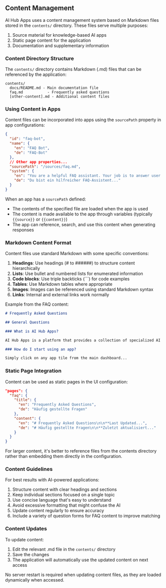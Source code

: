 ## Content Management

AI Hub Apps uses a content management system based on Markdown files stored in the `contents/` directory. These files serve multiple purposes:

1. Source material for knowledge-based AI apps
2. Static page content for the application
3. Documentation and supplementary information

### Content Directory Structure

The `contents/` directory contains Markdown (.md) files that can be referenced by the application:

```
contents/
  docs/README.md - Main documentation file
  faq.md           - Frequently asked questions
  [other-content].md - Additional content files
```

### Using Content in Apps

Content files can be incorporated into apps using the `sourcePath` property in app configurations:

```json
{
  "id": "faq-bot",
  "name": {
    "en": "FAQ Bot",
    "de": "FAQ-Bot"
  },
  // Other app properties...
  "sourcePath": "/sources/faq.md",
  "system": {
    "en": "You are a helpful FAQ assistant. Your job is to answer user questions based ONLY on the information provided in the sources section...",
    "de": "Du bist ein hilfreicher FAQ-Assistent..."
  }
}
```

When an app has a `sourcePath` defined:

- The contents of the specified file are loaded when the app is used
- The content is made available to the app through variables (typically `{{source}}` or `{{content}}`)
- The app can reference, search, and use this content when generating responses

### Markdown Content Format

Content files use standard Markdown with some specific conventions:

1. **Headings**: Use headings (# to ######) to structure content hierarchically
2. **Lists**: Use bullet and numbered lists for enumerated information
3. **Code blocks**: Use triple backticks (```) for code examples
4. **Tables**: Use Markdown tables where appropriate
5. **Images**: Images can be referenced using standard Markdown syntax
6. **Links**: Internal and external links work normally

Example from the FAQ content:

```markdown
# Frequently Asked Questions

## General Questions

### What is AI Hub Apps?

AI Hub Apps is a platform that provides a collection of specialized AI assistants...

### How do I start using an app?

Simply click on any app tile from the main dashboard...
```

### Static Page Integration

Content can be used as static pages in the UI configuration:

```json
"pages": {
  "faq": {
    "title": {
      "en": "Frequently Asked Questions",
      "de": "Häufig gestellte Fragen"
    },
    "content": {
      "en": "# Frequently Asked Questions\n\n**Last Updated...",
      "de": "# Häufig gestellte Fragen\n\n**Zuletzt aktualisiert..."
    }
  }
}
```

For larger content, it's better to reference files from the contents directory rather than embedding them directly in the configuration.

### Content Guidelines

For best results with AI-powered applications:

1. Structure content with clear headings and sections
2. Keep individual sections focused on a single topic
3. Use concise language that's easy to understand
4. Avoid excessive formatting that might confuse the AI
5. Update content regularly to ensure accuracy
6. Include a variety of question forms for FAQ content to improve matching

### Content Updates

To update content:

1. Edit the relevant .md file in the `contents/` directory
2. Save the changes
3. The application will automatically use the updated content on next access

No server restart is required when updating content files, as they are loaded dynamically when accessed.
